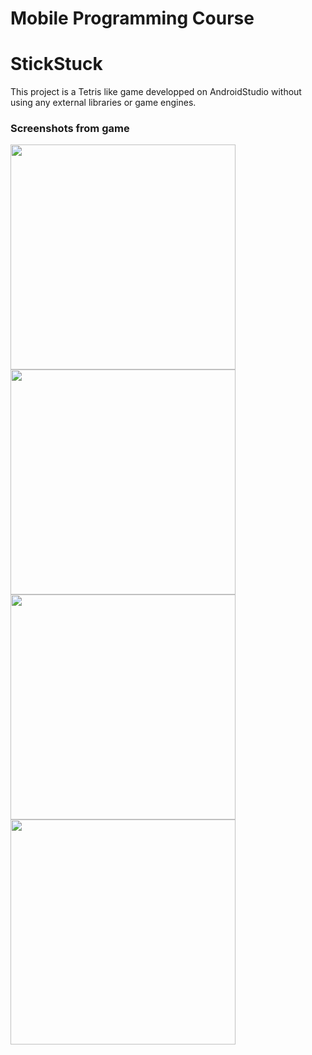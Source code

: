 # Mobile Programming Course
# StickStuck
This project is a Tetris like game developped on AndroidStudio without using any external libraries or game engines.

### Screenshots from game



<img src="https://github.com/ebocugoz/Mobile-Programming-Course/blob/master/Screenshots/Screenshot_2016-05-08-15-24-32.png" width="360">
<img src="https://github.com/ebocugoz/Mobile-Programming-Course/blob/master/Screenshots/Screenshot_2016-05-08-15-25-02.png" width="360">
<img src="https://github.com/ebocugoz/Mobile-Programming-Course/blob/master/Screenshots/Screenshot_2016-05-08-15-26-19.png" width="360">
<img src="https://github.com/ebocugoz/Mobile-Programming-Course/blob/master/Screenshots/Screenshot_2016-05-08-15-45-20.png" width="360">
